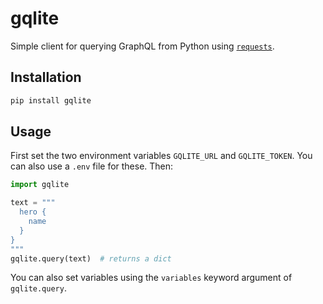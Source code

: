 # gqlite

Simple client for querying GraphQL from Python using
[`requests`](https://requests.readthedocs.io/en/latest/).

## Installation

```bash
pip install gqlite
```

## Usage

First set the two environment variables `GQLITE_URL` and `GQLITE_TOKEN`.
You can also use a `.env` file for these. Then:

```python
import gqlite

text = """
  hero {
    name
  }
}
"""
gqlite.query(text)  # returns a dict

```

You can also set variables using the `variables` keyword argument of
`gqlite.query`.
